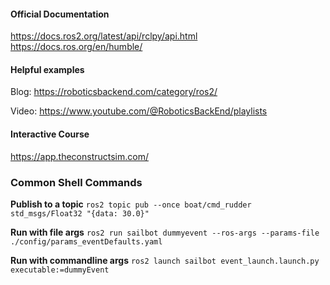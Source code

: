 #### Official Documentation
https://docs.ros2.org/latest/api/rclpy/api.html
https://docs.ros.org/en/humble/

#### Helpful examples
Blog: https://roboticsbackend.com/category/ros2/

Video: https://www.youtube.com/@RoboticsBackEnd/playlists

#### Interactive Course
https://app.theconstructsim.com/

### Common Shell Commands
**Publish to a topic** `ros2 topic pub --once boat/cmd_rudder std_msgs/Float32 "{data: 30.0}"`

**Run with file args** `ros2 run sailbot dummyevent --ros-args --params-file ./config/params_eventDefaults.yaml`

**Run with commandline args** `ros2 launch sailbot event_launch.launch.py executable:=dummyEvent`
